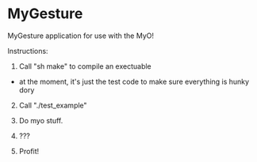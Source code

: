 MyGesture
=========

MyGesture application for use with the MyO!

Instructions:

1) Call "sh make" to compile an exectuable

  - at the moment, it's just the test code to make sure everything is hunky dory

2) Call "./test_example"

3) Do myo stuff.

4) ???

5) Profit!
